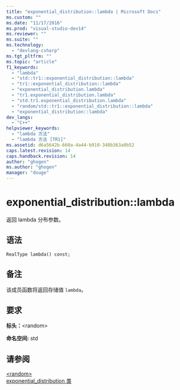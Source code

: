 ```yaml
---
title: "exponential_distribution::lambda | Microsoft Docs"
ms.custom: ""
ms.date: "11/17/2016"
ms.prod: "visual-studio-dev14"
ms.reviewer: ""
ms.suite: ""
ms.technology: 
  - "devlang-csharp"
ms.tgt_pltfrm: ""
ms.topic: "article"
f1_keywords: 
  - "lambda"
  - "std::tr1::exponential_distribution::lambda"
  - "tr1::exponential_distribution::lambda"
  - "exponential_distribution.lambda"
  - "tr1.exponential_distribution.lambda"
  - "std.tr1.exponential_distribution.lambda"
  - "random/std::tr1::exponential_distribution::lambda"
  - "exponential_distribution::lambda"
dev_langs: 
  - "C++"
helpviewer_keywords: 
  - "lambda 方法"
  - "lambda 方法 [TR1]"
ms.assetid: d6a5642b-660a-4a44-b910-348b363a0b52
caps.latest.revision: 14
caps.handback.revision: 14
author: "ghogen"
ms.author: "ghogen"
manager: "douge"
---
```

# exponential_distribution::lambda
返回 lambda 分布参数。  
  
## 语法  
  
```  
RealType lambda() const;  
```  
  
## 备注  
 该成员函数将返回存储值 `lambda`。  
  
## 要求  
 **标头：**\<random\>  
  
 **命名空间:** std  
  
## 请参阅  
 [\<random\>](../Topic/%3Crandom%3E.md)   
 [exponential\_distribution 类](/visual-cpp/standard-library/exponential-distribution-class)